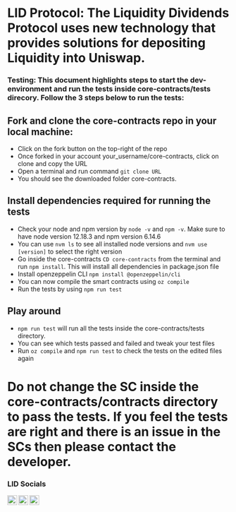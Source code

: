 # LID Protocol: The Liquidity Dividends Protocol uses new technology that provides solutions for depositing Liquidity into Uniswap.

### Testing: This document highlights steps to start the dev-environment and run the tests inside core-contracts/tests direcory. Follow the 3 steps below to run the tests:

## Fork and clone the core-contracts repo in your local machine:
- Click on the fork button on the top-right of the repo
- Once forked in your account your_username/core-contracts, click on clone and copy the URL
- Open a terminal and run command ```git clone URL```
- You should see the downloaded folder core-contracts.

## Install dependencies required for running the tests
- Check your node and npm version by ```node -v``` and ```npm -v```. Make sure to have node version 12.18.3 and npm version 6.14.6
- You can use ```nvm ls``` to see all installed node versions and ```nvm use [version]``` to select the right version
- Go inside the core-contracts ```CD core-contracts``` from the terminal and run ```npm install```. This will install all dependencies in package.json file 
- Install openzeppelin CLI ```npm install @openzeppelin/cli```
- You can now compile the smart contracts using ```oz compile``` 
- Run the tests by using ```npm run test```

## Play around

- ```npm run test``` will run all the tests inside the core-contracts/tests directory.
- You can see which tests passed and failed and tweak your test files 
- Run ```oz compile``` and ```npm run test``` to check the tests on the edited files again

# Do not change the SC inside the core-contracts/contracts directory to pass the tests.  If you feel the tests are right and there is an issue in the SCs then please contact the developer.

### LID Socials

[<img align="left" alt="MxMaster2s | Instagram" width="22px" src="https://cdn.iconscout.com/icon/free/png-256/telegram-1754812-1490132.png" />][telegram]
[<img align="left" alt="MxMaster2s | LinkedIn" width="22px" src="https://cdn.iconscout.com/icon/free/png-256/twitter-213-569318.png" />][twitter]
[<img align="left" alt="MxMaster2s | Discord" width="22px" src="https://image.flaticon.com/icons/svg/2111/2111370.svg" />][discord]

[telegram]: https://t.me/LIDProtocol
[twitter]: https://twitter.com/LID_Protocol?s=20
[discord]: https://discord.gg/Gs5HWn5
